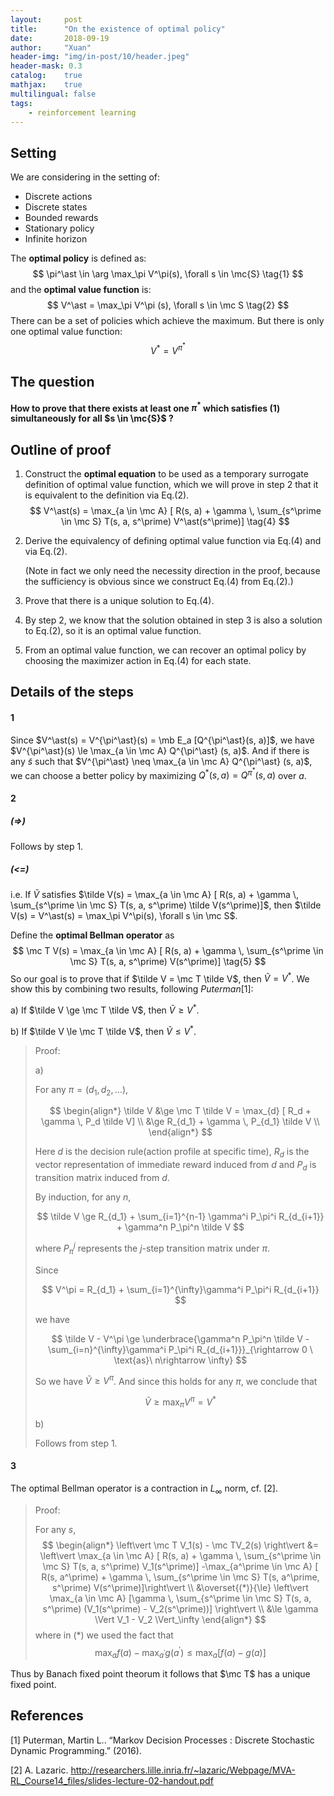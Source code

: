 ```yaml
---
layout:     post
title:      "On the existence of optimal policy"
date:       2018-09-19
author:     "Xuan"
header-img: "img/in-post/10/header.jpeg"
header-mask: 0.3
catalog:    true
mathjax:    true
multilingual: false
tags:
    - reinforcement learning
---
```

$\newcommand{\mc}{\mathcal} \newcommand{\mb}{\mathbb}$

## Setting

We are considering in the setting of:

- Discrete actions
- Discrete states
- Bounded rewards
- Stationary policy
- Infinite horizon

The **optimal policy** is defined as:
$$
\pi^\ast \in \arg \max_\pi V^\pi(s), \forall s \in \mc{S} \tag{1}
$$
and the **optimal value function** is:
$$
V^\ast = \max_\pi V^\pi (s), \forall s \in \mc S \tag{2}
$$
There can be a set of policies which achieve the maximum. But there is only one optimal value function:
$$
V^\ast = V^{\pi^\ast} \tag{3}
$$


## The question

**How to prove that there exists at least one $\pi^\ast$ which satisfies (1) simultaneously for all $s \in \mc{S}$ ?**



## Outline of proof

1. Construct the **optimal equation** to be used as a temporary surrogate definition of optimal value function, which we will prove in step 2 that it is equivalent to the definition via Eq.(2).
   $$
   V^\ast(s) = \max_{a \in \mc A} [ R(s, a) + \gamma \, \sum_{s^\prime \in \mc S} T(s, a, s^\prime) V^\ast(s^\prime)] \tag{4}
   $$

2. Derive the equivalency of defining optimal value function via Eq.(4) and via Eq.(2).

   (Note in fact we only need the necessity direction in the proof, because the sufficiency is obvious since we construct Eq.(4) from Eq.(2).)

3. Prove that there is a unique solution to Eq.(4).

4. By step 2, we know that the solution obtained in step 3 is also a solution to Eq.(2), so it is an optimal value function.

5. From an optimal value function, we can recover an optimal policy by choosing the maximizer action in Eq.(4) for each state.



## Details of the steps

#### 1

Since $V^\ast(s) = V^{\pi^\ast}(s) = \mb E_a [Q^{\pi^\ast}(s, a)]$, we have $V^{\pi^\ast}(s) \le \max_{a \in \mc A} Q^{\pi^\ast} (s, a)$. And if there is any $\tilde{s}$ such that $V^{\pi^\ast} \neq \max_{a \in \mc A} Q^{\pi^\ast} (s, a)$, we can choose a better policy by maximizing $Q^{\ast} (s, a) = Q^{\pi^\ast} (s, a)$ over $a$.

#### 2

##### (=>)

Follows by step 1.

##### (<=)

i.e. If $\tilde V$ satisfies $\tilde V(s) = \max_{a \in \mc A} [ R(s, a) + \gamma \, \sum_{s^\prime \in \mc S} T(s, a, s^\prime) \tilde V(s^\prime)]$, then $\tilde V(s) = V^\ast(s) = \max_\pi V^\pi(s), \forall s \in \mc S$.

Define the **optimal Bellman operator** as
$$
\mc T V(s) = \max_{a \in \mc A} [ R(s, a) + \gamma \, \sum_{s^\prime \in \mc S} T(s, a, s^\prime) V(s^\prime)] \tag{5}
$$
So our goal is to prove that if $\tilde V = \mc T \tilde V$, then $\tilde V = V^\ast$. We show this by combining two results, following *Puterman*[1]:

a) If $\tilde V \ge \mc T \tilde V$, then $\tilde V \ge V^\ast$.

b) If $\tilde V \le \mc T \tilde V$, then $\tilde V \le V^\ast$.

> Proof:
>
> a)
>
> For any $\pi = (d_1, d_2, ...)$,
> 
> $$
> \begin{align*}
> \tilde V &\ge \mc T \tilde V = \max_{d} [ R_d + \gamma \, P_d \tilde V] \\
> &\ge R_{d_1} + \gamma \, P_{d_1} \tilde V \\
> \end{align*}
> $$
> 
> Here $d$ is the decision rule(action profile at specific time), $R_d$ is the vector representation of immediate reward induced from $d$ and $P_d$ is transition matrix induced from $d$. 
>
> By induction, for any $n$,
> 
> $$
> \tilde V \ge R_{d_1} + \sum_{i=1}^{n-1} \gamma^i P_\pi^i R_{d_{i+1}} + \gamma^n P_\pi^n \tilde V
> $$
> 
> where $P_\pi^j$ represents the $j$-step transition matrix under $\pi$.
>
> Since 
> 
> $$
> V^\pi = R_{d_1} + \sum_{i=1}^{\infty}\gamma^i P_\pi^i R_{d_{i+1}}
> $$
> 
> we have
> 
> $$
> \tilde V - V^\pi \ge \underbrace{\gamma^n P_\pi^n \tilde V -\sum_{i=n}^{\infty}\gamma^i P_\pi^i R_{d_{i+1}}}_{\rightarrow 0 \ \text{as}\ n\rightarrow \infty}
> $$
> 
> So we have $\tilde V \ge V^\pi$. And since this holds for any $\pi$, we conclude that
> 
> $$
> \tilde V \ge \max_\pi V^\pi = V^\ast
> $$
> 
> b)
> 
> Follows from step 1.

#### 3

The optimal Bellman operator is a contraction in $L_\infty$ norm, cf. [2].

> Proof:
>
> For any $s$,
> $$
> \begin{align*}
> \left\vert \mc T V_1(s) - \mc TV_2(s) \right\vert 
> &=
> \left\vert \max_{a \in \mc A} [ R(s, a) + \gamma \, \sum_{s^\prime \in \mc S} T(s, a, s^\prime) V_1(s^\prime)] -\max_{a^\prime \in \mc A} [ R(s, a^\prime) + \gamma \, \sum_{s^\prime \in \mc S} T(s, a^\prime, s^\prime) V(s^\prime)]\right\vert \\
> &\overset{(*)}{\le}
> \left\vert \max_{a \in \mc A} [\gamma \, \sum_{s^\prime \in \mc S} T(s, a, s^\prime) (V_1(s^\prime) - V_2(s^\prime))] \right\vert \\
> &\le
> \gamma \Vert V_1 - V_2 \Vert_\infty
> \end{align*}
> $$
> where in (*) we used the fact that
> $$
> \max_a f(a) - \max_{a^\prime} g(a^\prime) \le \max_a [f(a) - g(a)]
> $$
>

Thus by Banach fixed point theorum it follows that $\mc T$ has a unique fixed point.



## References

[1] Puterman, Martin L.. “Markov Decision Processes : Discrete Stochastic Dynamic Programming.” (2016).

[2] A. Lazaric. http://researchers.lille.inria.fr/~lazaric/Webpage/MVA-RL_Course14_files/slides-lecture-02-handout.pdf